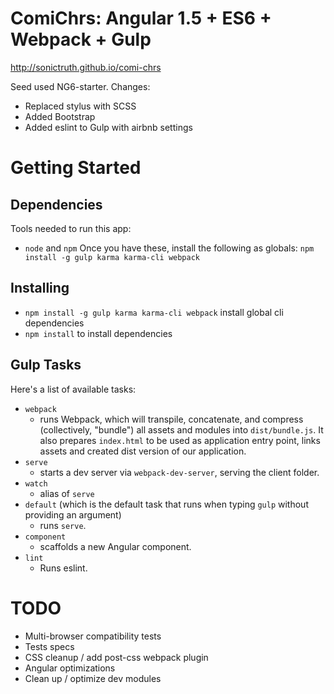 # ComiChrs: Angular 1.5 + ES6 + Webpack + Gulp

http://sonictruth.github.io/comi-chrs


Seed used NG6-starter.
Changes:
- Replaced stylus with SCSS
- Added Bootstrap
- Added eslint to Gulp with airbnb settings

# Getting Started

## Dependencies
Tools needed to run this app:
* `node` and `npm`
Once you have these, install the following as globals:
`npm install -g gulp karma karma-cli webpack`

## Installing
* `npm install -g gulp karma karma-cli webpack` install global cli dependencies
* `npm install` to install dependencies

## Gulp Tasks
Here's a list of available tasks:
* `webpack`
  * runs Webpack, which will transpile, concatenate, and compress (collectively, "bundle") all assets and modules into `dist/bundle.js`. It also prepares `index.html` to be used as application entry point, links assets and created dist version of our application.
* `serve`
  * starts a dev server via `webpack-dev-server`, serving the client folder.
* `watch`
  * alias of `serve`
* `default` (which is the default task that runs when typing `gulp` without providing an argument)
  * runs `serve`.
* `component`
  * scaffolds a new Angular component.
* `lint`
  * Runs eslint.

# TODO
- Multi-browser compatibility tests
- Tests specs
- CSS cleanup / add post-css webpack plugin
- Angular optimizations
- Clean up / optimize dev modules

